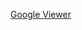 [Google Viewer](https://docs.google.com/viewer?url=https://github.com/vtcaregorodtcev/slides/blob/master/graphql%20-%20%D0%B2%D1%81%D0%B0%D0%B4%D0%BD%D0%B8%D0%BA%20%D1%81%D0%B8%D0%BD%D0%B3%D1%83%D0%BB%D1%8F%D1%80%D0%BD%D0%BE%D1%81%D1%82%D0%B8/GraphQL%20%D0%B2%D1%81%D0%B0%D0%B4%D0%BD%D0%B8%D0%BA%20%D1%81%D0%B8%D0%BD%D0%B3%D1%83%D0%BB%D1%8F%D1%80%D0%BD%D0%BE%D1%81%D1%82%D0%B8.pdf)
